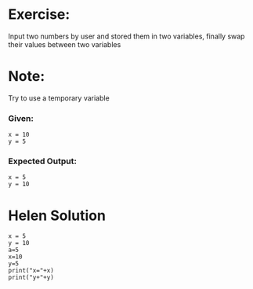 # Exercise:

Input two numbers by user and stored them in two variables, finally swap their values between two variables

# Note:
Try to use a temporary variable

### Given:
```
x = 10
y = 5
```

### Expected Output:
```
x = 5
y = 10
```
# Helen Solution
```
x = 5
y = 10
a=5
x=10
y=5
print("x="+x)
print("y+"+y)
```